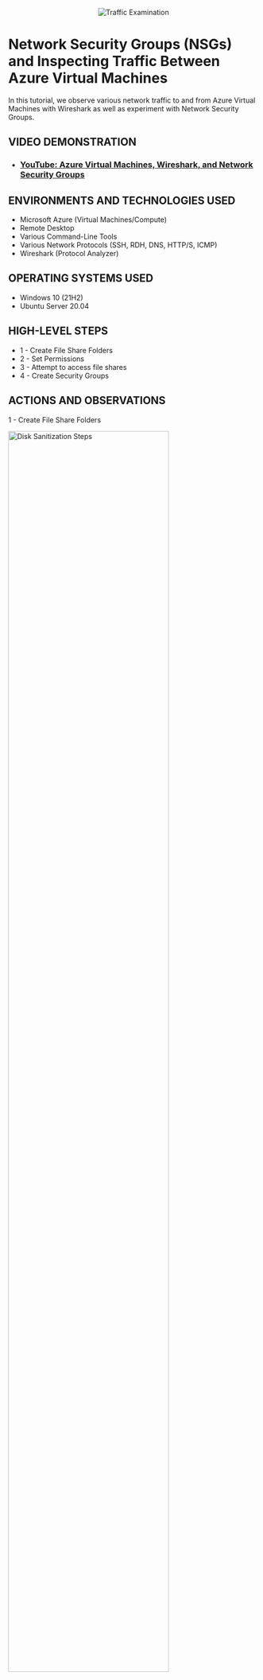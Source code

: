 <p align="center">
<img src="https://i.imgur.com/Ua7udoS.png" alt="Traffic Examination"/>
</p>

<h1>Network Security Groups (NSGs) and Inspecting Traffic Between Azure Virtual Machines</h1>
In this tutorial, we observe various network traffic to and from Azure Virtual Machines with Wireshark as well as experiment with Network Security Groups. <br />


<h2>VIDEO DEMONSTRATION</h2>

- ### [YouTube: Azure Virtual Machines, Wireshark, and Network Security Groups](https://youtu.be/kT8nFF5Zejw)

<h2>ENVIRONMENTS AND TECHNOLOGIES USED</h2>

- Microsoft Azure (Virtual Machines/Compute)
- Remote Desktop
- Various Command-Line Tools
- Various Network Protocols (SSH, RDH, DNS, HTTP/S, ICMP)
- Wireshark (Protocol Analyzer)

<h2>OPERATING SYSTEMS USED </h2>

- Windows 10 (21H2)
- Ubuntu Server 20.04

<h2>HIGH-LEVEL STEPS</h2>

- 1 - Create File Share Folders
- 2 - Set Permissions
- 3 - Attempt to access file shares
- 4 - Create Security Groups

<h2>ACTIONS AND OBSERVATIONS</h2>

1 - Create File Share Folders
<p>
<img src="https://i.imgur.com/4kpWWbx.png" height="80%" width="80%" alt="Disk Sanitization Steps"/>
</p>
<p> 
Created four new folders named: Read-Access, Write-Access, and No-Access.
</p>
<br />

2 - Set Permissions and Share Files (Read-Access, Write-Access, and No-Access).
<p>
<img src="https://i.imgur.com/iKbpEaf.png" height="80%" width="80%" alt="Disk Sanitization Steps"/>
</p>

<p>
<img src="https://i.imgur.com/7ousuSe.png" height="80%" width="80%" alt="Disk Sanitization Steps"/>
</p>


3 - Attempt to access file shares and folders
<p>
<img src="https://i.imgur.com/ulQTnb5.png" height="80%" width="80%" alt="Disk Sanitization Steps"/>
</p>
<p>
<img src="https://i.imgur.com/b6rBbaL.png" height="80%" width="80%" alt="Disk Sanitization Steps"/>
</p>
Clicked on No-Access folder to check permissions. Windows will not allow access to the folder. Permissions are working correctly here.

After clicking Read-Access folder and trying not create a folder (write) this notification popped up. Permissions set to only read and not write or create folders/documents. The permissions are working correctly.
</p>
<br />
Write In Folders
<p>
<img src="https://i.imgur.com/n9h4qhH.png" height="80%" width="80%" alt="Disk Sanitization Steps"/>
<p>

Clicked on the Write-Access folder. Created a text file and named it test. The permissions are working correctly for this folder. This folder has read & write permissions.
</p>
<br />

Create new organizational unit and group in Client-1: _SECURITY GROUPS AND ACCOUNTANTS
<p>
<img src="https://i.Imgur.com/Gvtrf9l.png" height="80%" width="80%" alt="Disk Sanitization Steps"/>
</p>
<p>
<img src="https://i.imgur.com/6sBHKB9.png" height="80%" width="80%" alt="Disk Sanitization Steps"/>
</p>

4 - Create organizational unit: _SECURITY GROUPS
<p>
<img src="https://i.imgur.com/CSbmHZ0.png" height="80%" width="80%" alt="Disk Sanitization Steps"/>
</p>
<p>
After creating the new organizational unity and group, go back to DC-1 to set permissions in accounting folder.  Open File Explorer, click on "this PC" and then Windows C:, right-click on accounting, and select properties.  Then type ACCOUNTANTS and click add, change permissions to "Read/Write", and click share.  
</p>
<br />

Add user to ACCOUNTANTS group
<p>
<img src="https://i.imgur.com/1l2eiiV.png" height="80%" width="80%" alt="Disk Sanitization Steps"/>
</p>

Go back to Active Directory Users and Computers in Client-1.  Go to _SECURITY GROUPS and doubl-click ACCOUNTANTS, click Members tab, enter name of the user from DC-1 and click "check names".  Then click OK, click Apply, and OK again.  After adding user, head back to Client-1, open File Explorer, click Network, and open accounting.  A message should appear indicating that "Windows cannot access \\dc-1\accounting".  In order for the user to access the folder, the user must logoff from remote desktop and log in again; then the user can access the accounting folder.

